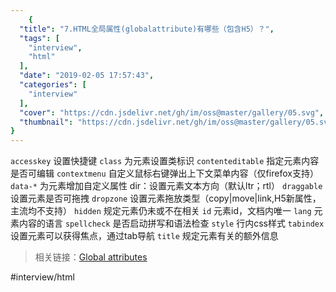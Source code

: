 ```yaml
---
    {
  "title": "7.HTML全局属性(globalattribute)有哪些（包含H5）？",
  "tags": [
    "interview",
    "html"
  ],
  "date": "2019-02-05 17:57:43",
  "categories": [
    "interview"
  ],
  "cover": "https://cdn.jsdelivr.net/gh/im/oss@master/gallery/05.svg",
  "thumbnail": "https://cdn.jsdelivr.net/gh/im/oss@master/gallery/05.svg"
}
---
```

    
`accesskey`   设置快捷键
`class`  为元素设置类标识
`contenteditable`  指定元素内容是否可编辑
`contextmenu`  自定义鼠标右键弹出上下文菜单内容（仅firefox支持）
`data-*`  为元素增加自定义属性
dir：设置元素文本方向（默认ltr；rtl）
`draggable`  设置元素是否可拖拽
`dropzone`  设置元素拖放类型（copy|move|link,H5新属性，主流均不支持）
`hidden`  规定元素仍未或不在相关
`id`  元素id，文档内唯一
`lang`  元素内容的语言
`spellcheck`  是否启动拼写和语法检查
`style`  行内css样式
`tabindex`  设置元素可以获得焦点，通过tab导航
`title`  规定元素有关的额外信息

> 相关链接：[Global attributes](~https://developer.mozilla.org/en-US/docs/Web/HTML/Global_attributes~)  

#interview/html